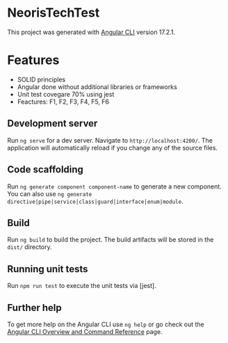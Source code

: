# NeorisTechTest

This project was generated with [Angular CLI](https://github.com/angular/angular-cli) version 17.2.1.

# Features

- SOLID principles
- Angular done without additional libraries or frameworks
- Unit test covegare 70% using jest
- Feactures: F1, F2, F3, F4, F5, F6

## Development server

Run `ng serve` for a dev server. Navigate to `http://localhost:4200/`. The application will automatically reload if you change any of the source files.

## Code scaffolding

Run `ng generate component component-name` to generate a new component. You can also use `ng generate directive|pipe|service|class|guard|interface|enum|module`.

## Build

Run `ng build` to build the project. The build artifacts will be stored in the `dist/` directory.

## Running unit tests

Run `npm run test` to execute the unit tests via [jest].

## Further help

To get more help on the Angular CLI use `ng help` or go check out the [Angular CLI Overview and Command Reference](https://angular.io/cli) page.
